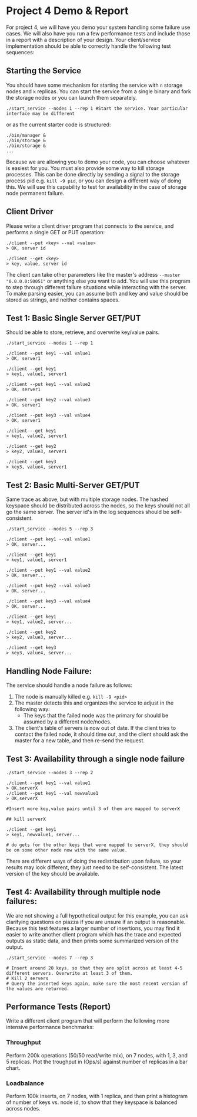 # Project 4 Demo & Report
For project 4, we will have you demo your system handling some failure use cases. We will also have you run a few performance tests and include those in a report with a description of your design. Your client/service implementation should be able to correctly handle the following test sequences:

## Starting the Service
You should have some mechanism for starting the service with `n` storage nodes and `k` replicas. You can start the service from a single binary and fork the storage nodes or you can launch them separately.
```shell
./start_service --nodes 1 --rep 1 #Start the service. Your particular interface may be different
```
or as the current starter code is structured:

```shell
./bin/manager &
./bin/storage &
./bin/storage &
...
```

Because we are allowing you to demo your code, you can choose whatever is easiest for you. You must also provide some way to kill storage processes. This can be done directly by sending a signal to the storage process pid e.g. `kill -9 pid`, or you can design a different way of doing this. We will use this capability to test for availability in the case of storage node permanent failure.

## Client Driver
Please write a client driver program that connects to the service, and performs a single GET or PUT operation:

```shell
./client --put <key> --val <value>
> OK, server id

./client --get <key>
> key, value, server id
```

The client can take other parameters like the master's address `--master "0.0.0.0:50051"` or anything else you want to add. You will use this program to step through different failure situations while interacting with the server. To make parsing easier, you can assume both and key and value should be stored as strings, and neither contains spaces.

## Test 1: Basic Single Server GET/PUT
Should be able to store, retrieve, and overwrite key/value pairs.

```shell
./start_service --nodes 1 --rep 1

./client --put key1 --val value1
> OK, server1

./client --get key1
> key1, value1, server1

./client --put key1 --val value2
> OK, server1

./client --put key2 --val value3
> OK, server1

./client --put key3 --val value4
> OK, server1

./client --get key1
> key1, value2, server1

./client --get key2
> key2, value3, server1

./client --get key3
> key3, value4, server1
```

## Test 2: Basic Multi-Server GET/PUT
Same trace as above, but with multiple storage nodes. The hashed keyspace should be distributed across the nodes, so the keys should not all go the same server. The server id's in the log sequences should be self-consistent.

```shell
./start_service --nodes 5 --rep 3

./client --put key1 --val value1
> OK, server...

./client --get key1
> key1, value1, server1

./client --put key1 --val value2
> OK, server...

./client --put key2 --val value3
> OK, server...

./client --put key3 --val value4
> OK, server...

./client --get key1
> key1, value2, server...

./client --get key2
> key2, value3, server...

./client --get key3
> key3, value4, server...
```

## Handling Node Failure:
The service should handle a node failure as follows:
1. The node is manually killed e.g. `kill -9 <pid>`
2. The master detects this and organizes the service to adjust in the following way:
    - The keys that the failed node was the primary for should be assumed by a different node/nodes.
3. The client's table of servers is now out of date. If the client tries to contact the failed node, it should time out, and the client should ask the master for a new table, and then re-send the request.

## Test 3: Availability through a single node failure

```shell
./start_service --nodes 3 --rep 2

./client --put key1 --val value1
> OK,serverX
./client --put key1 --val newvalue1
> OK,serverX

#Insert more key,value pairs until 3 of them are mapped to serverX

## kill serverX

./client --get key1
> key1, newvalue1, server...

# do gets for the other keys that were mapped to serverX, they should be on some other node now with the same value.
```

There are different ways of doing the redistribution upon failure, so your results may look different, they just need to be self-consistent. The latest version of the key should be available.

## Test 4: Availability through multiple node failures:

We are not showing a full hypothetical output for this example, you can ask clarifying questions on piazza if you are unsure if an output is reasonable. Because this test features a larger number of insertions, you may find it easier to write another client program which has the trace and expected outputs as static data, and then prints some summarized version of the output.

```shell
./start_service --nodes 7 --rep 3

# Insert around 20 keys, so that they are split across at least 4-5 different servers. Overwrite at least 3 of them.
# Kill 2 servers
# Query the inserted keys again, make sure the most recent version of the values are returned.
```

## Performance Tests (Report)

Write a different client program that will perform the following more intensive performance benchmarks:

### Throughput

Perform 200k operations (50/50 read/write mix), on 7 nodes, with 1, 3, and 5 replicas. Plot the troughput in (Ops/s) against number of replicas in a bar chart.

### Loadbalance

Perform 100k inserts, on 7 nodes, with 1 replica, and then print a histogram of number of keys vs. node id, to show that they keyspace is balanced across nodes.

